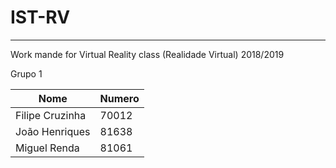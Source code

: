 # IST-RV

---
Work mande for Virtual Reality class (Realidade Virtual) 2018/2019

Grupo 1

| Nome   |      Numero|  
|----------|-------------|
| Filipe Cruzinha |  70012|
| João Henriques |    81638 |
| Miguel Renda | 81061 |


